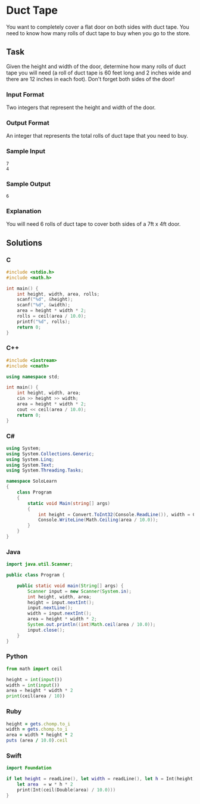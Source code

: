 # Duct Tape
You want to completely cover a flat door on both sides with duct tape. You need to know how many rolls of duct tape to buy when you go to the store.
## Task
Given the height and width of the door, determine how many rolls of duct tape you will need (a roll of duct tape is 60 feet long and 2 inches wide and there are 12 inches in each foot). Don't forget both sides of the door!
### Input Format
Two integers that represent the height and width of the door.
### Output Format
An integer that represents the total rolls of duct tape that you need to buy.
### Sample Input
```
7
4
```
### Sample Output
```
6
```
### Explanation
You will need 6 rolls of duct tape to cover both sides of a 7ft x 4ft door.
## Solutions
### C
```c
#include <stdio.h>
#include <math.h>

int main() {
    int height, width, area, rolls;
    scanf("%d", &height);
    scanf("%d", &width);
    area = height * width * 2;
    rolls = ceil(area / 10.0);
    printf("%d", rolls);
    return 0;
} 
```
### C++
```cpp
#include <iostream>
#include <cmath>

using namespace std;

int main() {
    int height, width, area;
    cin >> height >> width;
    area = height * width * 2;
    cout << ceil(area / 10.0);
    return 0;
} 
```
### C#
```cs
using System;
using System.Collections.Generic;
using System.Linq;
using System.Text;
using System.Threading.Tasks;

namespace SoloLearn
{
    class Program
    {
        static void Main(string[] args)
        {
            int height = Convert.ToInt32(Console.ReadLine()), width = Convert.ToInt32(Console.ReadLine()), area = height * width * 2;
            Console.WriteLine(Math.Ceiling(area / 10.0));
        }
    }
} 
```
### Java
```java
import java.util.Scanner;

public class Program {

    public static void main(String[] args) {
        Scanner input = new Scanner(System.in);
        int height, width, area;
        height = input.nextInt();
        input.nextLine();
        width = input.nextInt();
        area = height * width * 2;
        System.out.println((int)Math.ceil(area / 10.0));
        input.close();
    }
} 
```
### Python
```python
from math import ceil

height = int(input())
width = int(input())
area = height * width * 2
print(ceil(area / 10))
```
### Ruby
```ruby
height = gets.chomp.to_i
width = gets.chomp.to_i
area = width * height * 2
puts (area / 10.0).ceil
```
### Swift
```swift
import Foundation

if let height = readLine(), let width = readLine(), let h = Int(height), let w = Int(width) {
    let area  = w * h * 2
    print(Int(ceil(Double(area) / 10.0)))
}
```